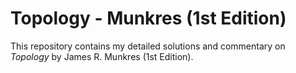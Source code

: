 # Topology - Munkres (1st Edition)

This repository contains my detailed solutions and commentary on *Topology* by James R. Munkres (1st Edition).
